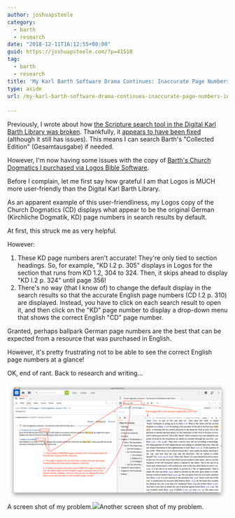 ```yaml
---
author: joshuapsteele
category:
  - barth
  - research
date: "2018-12-11T16:12:55+00:00"
guid: https://joshuapsteele.com/?p=41510
tag:
  - barth
  - research
title: 'My Karl Barth Software Drama Continues: Inaccurate Page Numbers in Logos'
type: aside
url: /my-karl-barth-software-drama-continues-inaccurate-page-numbers-in-logos/

---
```

Previously, I wrote about how [the Scripture search tool in the Digital Karl Barth Library was broken](/whats-gone-wrong-with-the-digital-karl-barth-library/). Thankfully, it [appears to have been fixed](/update-you-can-now-search-for-bible-citations-in-the-digital-karl-barth-library-again/) (although it still has issues). This means I can search Barth's "Collected Edition" (Gesamtausgabe) if needed.

However, I'm now having some issues with the copy of [Barth's Church Dogmatics I purchased via Logos Bible Software](https://www.logos.com/product/5758/barths-church-dogmatics).

Before I complain, let me first say how grateful I am that Logos is MUCH more user-friendly than the Digital Karl Barth Library.

As an apparent example of this user-friendliness, my Logos copy of the Church Dogmatics (CD) displays what appear to be the original German (Kirchliche Dogmatik, KD) page numbers in search results by default.

At first, this struck me as very helpful.

However:

1. These KD page numbers aren't accurate! They're only tied to section headings. So, for example, "KD I.2 p. 305" displays in Logos for the section that runs from KD 1.2, 304 to 324. Then, it skips ahead to display "KD I.2 p. 324" until page 356!
1. There's no way (that I know of) to change the default display in the search results so that the accurate English page numbers (CD I.2 p. 310) are displayed. Instead, you have to click on each search result to open it, and then click on the "KD" page number to display a drop-down menu that shows the correct English "CD" page number.

Granted, perhaps ballpark German page numbers are the best that can be expected from a resource that was purchased in English.

However, it's pretty frustrating not to be able to see the correct English page numbers at a glance!

OK, end of rant. Back to research and writing...

![](/wp-content/uploads/2018/12/Screen-Shot-1-2018-12-11-at-2.26.08-PM-1024x546.png)A screen shot of my problem.![](https://i1.wp.com/joshuapsteele.com/wp-content/uploads/2018/12/Screen-Shot-2-2018-12-11-at-2.28.06-PM.png?fit=700%2C373&ssl=1)Another screen shot of my problem.
